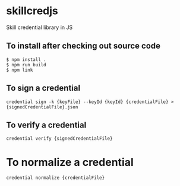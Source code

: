 # skillcredjs
Skill credential library in JS

## To install after checking out source code

```shell
$ npm install .
$ npm run build
$ npm link
```

## To sign a credential

```shell
credential sign -k {keyFile} --keyId {keyId} {credentialFile} > {signedCredentialFile}.json
```

## To verify a credential

```shell
credential verify {signedCredentialFile}
```

# To normalize a credential

```shell
credential normalize {credentialFile}
```

